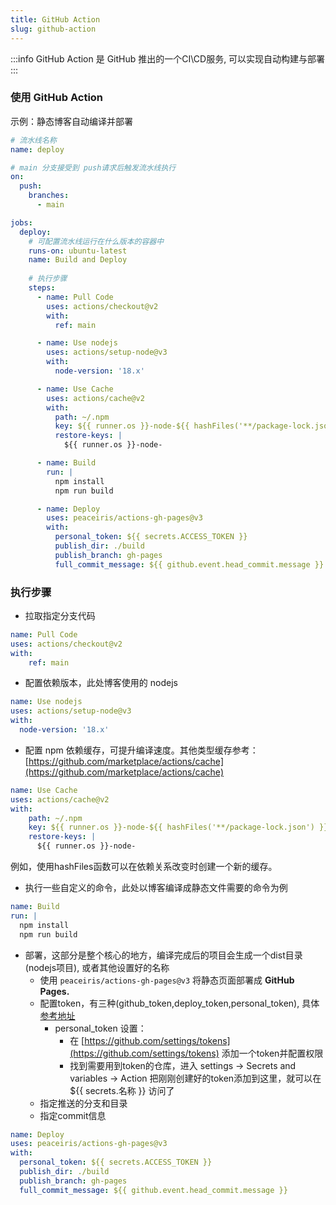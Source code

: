 ```yaml
---
title: GitHub Action
slug: github-action
---
```


:::info
GitHub Action 是 GitHub 推出的一个CI\CD服务, 可以实现自动构建与部署
:::
###  使用 GitHub Action
示例：静态博客自动编译并部署
```yaml
# 流水线名称
name: deploy

# main 分支接受到 push请求后触发流水线执行
on:
  push: 
    branches:
      - main

jobs:
  deploy:
    # 可配置流水线运行在什么版本的容器中
    runs-on: ubuntu-latest
    name: Build and Deploy
    
    # 执行步骤
    steps:
      - name: Pull Code
        uses: actions/checkout@v2
        with:
          ref: main

      - name: Use nodejs
        uses: actions/setup-node@v3
        with:
          node-version: '18.x'

      - name: Use Cache
        uses: actions/cache@v2
        with:
          path: ~/.npm
          key: ${{ runner.os }}-node-${{ hashFiles('**/package-lock.json') }}
          restore-keys: |
            ${{ runner.os }}-node-

      - name: Build
        run: |
          npm install
          npm run build

      - name: Deploy
        uses: peaceiris/actions-gh-pages@v3
        with:
          personal_token: ${{ secrets.ACCESS_TOKEN }}
          publish_dir: ./build
          publish_branch: gh-pages
          full_commit_message: ${{ github.event.head_commit.message }}
```

### 执行步骤
- 拉取指定分支代码
```yaml
name: Pull Code
uses: actions/checkout@v2
with:
    ref: main
```

- 配置依赖版本，此处博客使用的 nodejs
```yaml
name: Use nodejs
uses: actions/setup-node@v3
with:
  node-version: '18.x'
```

- 配置 npm 依赖缓存，可提升编译速度。其他类型缓存参考：[https://github.com/marketplace/actions/cache](https://github.com/marketplace/actions/cache)
```yaml
name: Use Cache
uses: actions/cache@v2
with:
    path: ~/.npm
    key: ${{ runner.os }}-node-${{ hashFiles('**/package-lock.json') }}
    restore-keys: |
      ${{ runner.os }}-node- 
```
例如，使用hashFiles函数可以在依赖关系改变时创建一个新的缓存。


- 执行一些自定义的命令，此处以博客编译成静态文件需要的命令为例
```yaml
name: Build
run: |
  npm install
  npm run build
```

- 部署，这部分是整个核心的地方，编译完成后的项目会生成一个dist目录(nodejs项目), 或者其他设置好的名称
  - 使用 `peaceiris/actions-gh-pages@v3` 将静态页面部署成 **GitHub Pages.**
  - 配置token，有三种(github_token,deploy_token,personal_token), 具体 [参考地址](https://github.com/peaceiris/actions-gh-pages)
    - personal_token 设置：
      - 在 [https://github.com/settings/tokens](https://github.com/settings/tokens) 添加一个token并配置权限 
      - 找到需要用到token的仓库，进入 settings -> Secrets and variables -> Action 把刚刚创建好的token添加到这里，就可以在 ${{ secrets.名称 }} 访问了
  - 指定推送的分支和目录
  - 指定commit信息
```yaml
name: Deploy
uses: peaceiris/actions-gh-pages@v3
with:
  personal_token: ${{ secrets.ACCESS_TOKEN }}
  publish_dir: ./build
  publish_branch: gh-pages
  full_commit_message: ${{ github.event.head_commit.message }}
```

